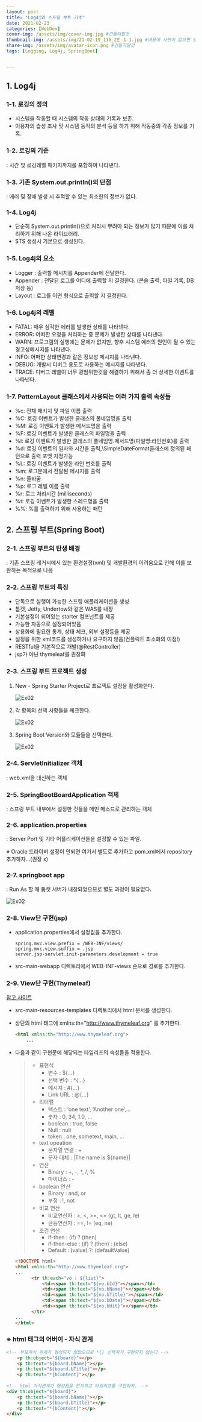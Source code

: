 ```yaml
---
layout: post
title: "Log4j와 스프링 부트 기초"
date: 2021-02-23
categories: [WebDev]
cover-img: /assets/img/cover-img.jpg #건들지말것
thumbnail-img: /assets/img/21-02-19_116_2번-1-1.jpg #내용에 사진이 없으면 생략
share-img: /assets/img/avatar-icon.png #건들지말것
tags: [Logging, Log4j, SpringBoot]


---
```


## 1. Log4j

### 1-1. 로깅의 정의

- 시스템을 작동할 때 시스템의 작동 상태의 기록과 보존.
- 이용자의 습성 조사 및 시스템 동작의 분석 등을 하기 위해 작동중의 각종 정보를 기록.

### 1-2. 로깅의 기준

: 시간 및 로깅레벨 패키지까지를 포함하여 나타낸다.

### 1-3. 기존 System.out.println()의 단점

: 에러 및 장애 발생 시 추적할 수 있는 최소한의 정보가 없다.

### 1-4. Log4j

- 단순히 System.out.println()으로 처리시 뿌려야 되는 정보가 많기 때문에 이를 처리하기 위해 나온 라이브러리.
- STS 생성시 기본으로 생성된다.

### 1-5. Log4j의 요소

- Logger : 출력할 메시지를 Appender에 전달한다.
- Appender : 전달된 로그를 어디에 출력할 지 결정한다. (콘솔 출력, 파일 기록, DB 저장 등)
- Layout : 로그를 어떤 형식으로 출력할 지 결정한다.

### 1-6. Log4j의 레벨

- FATAL: 매우 심각한 에러를 발생한 상태를 나타낸다.
- ERROR: 어떠한 요청을 처리하는 중 문제가 발생한 상태를 나타낸다. 
- WARN: 프로그램의 실행에는 문제가 없지만, 향후 시스템 에러의 원인이 될 수 있는 경고성메시지를 나타낸다.
- INFO: 어떠한 상태변경과  같은 정보성 메시지를 나타낸다.
- DEBUG: 개발시 디버그 용도로 사용하는 메시지를 나타낸다.
- TRACE: 디버그 레벨이 너무 광범위한것을 해결하기 위해서 좀 더 상세한 이벤트를 나타낸다.

### 1-7. PatternLayout 클래스에서 사용되는 여러 가지 출력 속성들

- %c: 전체 패키지 및 파일 이름 출력
- %C: 로깅 이벤트가 발생한 클래스의 풀네임명을 출력
- %M: 로깅 이벤트가 발생한 메서드명을 출력
- %F: 로깅 이벤트가 발생한 클래스의 파일명을 출력
- %l: 로깅 이벤트가 발생한 클래스의 풀네임명.메서드명(파일명:라인번호)를 출력
- %d: 로깅 이벤트의 일자와 시간을 출력,\\SimpleDateFormat클래스에 정의된 패턴으로 출력 포맷 지정가능
- %L: 로깅 이벤트가 발생한 라인 번호를 출력
- %m: 로그문에서 전달된 메시지를 출력
- %n: 줄바꿈
- %p: 로그 레벨 이름 출력
- %r: 로그 처리시간 (milliseconds)
- %t: 로깅 이벤트가 발생한 스레드명을 출력
- %%: %를 출력하기 위해 사용하는 패턴

## 2. 스프링 부트(Spring Boot)

### 2-1. 스프링 부트의 탄생 배경

: 기존 스프링 레거시에서 있는 환경설정(xml) 및 개발환경의 어려움으로 인해 이를 보완하는 목적으로 나옴

### 2-2. 스프링 부트의 특징

- 단독으로 실행이 가능한 스프링 애플리케이션을 생성
- 톰캣, Jetty, Undertow와 같은 WAS를 내장
- 기본설정이 되어있는 starter 컴포넌트를 제공
- 가능한 자동으로 설정되어있음
- 상용화에 필요한 통계, 상태 체크, 외부 설정등을 제공
- 설정을 위한 xml코드를 생성하거나 요구하지 않음(컨플릭트 최소화의 이점!)
- RESTful을 기본적으로 개발(@RestController)
- jsp가 아닌 thymeleaf를 권장화

### 2-3. 스프링 부트 프로젝트 생성

1. New - Spring Starter Project로 프로젝트 설정을 활성화한다.

   ![Ex02](/assets/img/21-02-19_116_2번-1-1.jpg)

2. 각 항목의 선택 사항들을 체크한다.

   ![Ex02](/assets/img/21-02-19_116_2번-1-2.jpg)

3. Spring Boot Version와 모듈들을 선택한다.

   ![Ex02](/assets/img/21-02-19_116_2번-1-3.jpg)

### 2-4. ServletInitializer 객체

: web.xml을 대신하는 객체

### 2-5. SpringBootBoardApplication 객체

: 스프링 부트 내부에서 설정한 것들을 메인 메소드로 관리하는 객체

### 2-6. application.properties

: Server Port 및 기타 어플리케이션들을 설정할 수 있는 파일.

※ Oracle 드라이버 설정이 안되면 여기서 별도로 추가하고 pom.xml에서 repository 추가하자...(권장 x)

### 2-7. springboot app

: Run As 할 때 톰캣 서버가 내장되었으므로 별도 과정이 필요없다.

![Ex02](/assets/img/21-02-19_116_2번-2.jpg)

### 2-8. View단 구현(jsp)

- application.properties에서 설정값을 추가한다.

  ```properties
  spring.mvc.view.prefix = /WEB-INF/views/
  spring.mvc.view.suffix = .jsp
  server.jsp-servlet.init-parameters.development = true
  ```

- src-main-webapp 디렉토리에서 WEB-INF-views 순으로 경로를 추가한다.

### 2-9. View단 구현(Thymeleaf)

<a href="https://jongminlee0.github.io/2020/03/12/thymeleaf/">참고 사이트</a>

- src-main-resources-templates 디렉토리에서 html 문서를 생성한다.

- 상단의 html 태그에 xmlns:th="http://www.thymeleaf.org" 를 추가한다.

  ```html
  <html xmlns:th="http://www.thymeleaf.org">
      ...
  ```

- 다음과 같이 구현문에 해당되는 타임리프의 속성들을 적용한다.

  > - 표현식
  >   - 변수 : ${…}
  >   - 선택 변수 : *{…}
  >   - 메시지 : #{…}
  >   - Link URL : @{…}
  > - 리터럴
  >   - 텍스트 : ‘one text’, ‘Another one’,…
  >   - 숫자 : 0, 34, 1.0, …
  >   - boolean : true, false
  >   - Null : null
  >   - token : one, sometext, main, …
  > - text opeation
  >   - 문자열 연결 : +
  >   - 문자 대체 : |The name is ${name}|
  > - 연산
  >   - Binary : +, -, *, /, %
  >   - 마이너스 : -
  > - boolean 연산
  >   - Binary : and, or
  >   - 부정 : !, not
  > - 비교 연산
  >   - 비교연산자 : >, <, >=, <= (gt, lt, ge, le)
  >   - 균등연산자 : ==, != (eq, ne)
  > - 조건 연산
  >   - if-then : (if) ? (then)
  >   - if-then-else : (if) ? (then) : (else)
  >   - Default : (value) ?: (defaultValue)

  ```html
  <!DOCTYPE html>
  <html xmlns:th="http://www.thymeleaf.org">
  ...
  		<tr th:each="vo : ${list}">
  			<td><span th:text="${vo.bId}"></span></td>
  			<td><span th:text="${vo.bName}"></span></td>
  			<td><span th:text="${vo.bTitle}"></span></td>
  			<td><span th:text="${vo.bDate}"></span></td>
  			<td><span th:text="${vo.bHit}"></span></td>
  		</tr>
  ...
  </html>
  ```


### ※ html 태그의 어버이 - 자식 관계

```html
<!-- 부모자식 관계가 형성되지 않았으므로 *{} 선택자가 구현되지 않는다 -->
	<p th:object="${board}"></p>
	<p th:text="${board.bName}"></p>
	<p th:text="${board.bTitle}"></p>
	<p th:text="*{bContent}"></p>
	
<!-- html 자식관계가 형성됨을 인지하고 타임리프를 구현하자. -->
<div th:object="${board}">
	<p th:text="${board.bName}"></p>
	<p th:text="${board.bTitle}"></p>
	<p th:text="*{bContent}"></p>
</div>
```

